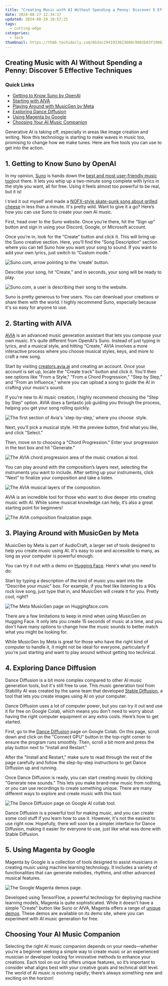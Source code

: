 ```yaml
---
title: "Creating Music with AI Without Spending a Penny: Discover 5 Effective Techniques"
date: 2024-08-27 12:34:17
updated: 2024-08-29 10:57:25
tags:
  - cutting-edge
categories:
  - tech
thumbnail: https://thmb.techidaily.com/6b2ec2941933023600c9882b03f190635c85fa9ba36f059f6adc757c4d4da9ce.jpg
---
```


## Creating Music with AI Without Spending a Penny: Discover 5 Effective Techniques

### Quick Links

* [Getting to Know Suno by OpenAI](https://extra-guidance.techidaily.com/in-2024-maximize-iphone-visual-capture-selective-photo-and-video-tools/)
* [Starting with AIVA](https://digital-screen-recording.techidaily.com/updated-2024-approved-remote-recording-techniques-for-podcasts/)
* [Playing Around with MusicGen by Meta](https://instagram-videos.techidaily.com/get-it-right-the-first-time-instagrams-video-sizing-guide-for-2024/)
* [Exploring Dance Diffusion](https://win11.techidaily.com/how-to-fix-a-missing-battery-time-estimate-in-windows-11/)
* [Using Magenta by Google](https://smart-video-editing.techidaily.com/in-2024-reversing-tiktok-videos-made-easy-a-step-by-step-tutorial/)
* [Choosing Your AI Music Companion](https://facebook-video-share.techidaily.com/new-viral-audio-waves-top-10-bgm-for-youtube-short-videos/)

 Generative AI is taking off, especially in areas like image creation and writing. Now this technology is starting to make waves in music too, promising to change how we make tunes. Here are five tools you can use to get into the action.

##  1\. Getting to Know Suno by OpenAI

 In my opinion, [Suno](https://suno.com) is hands down the [best and most user-friendly music tool](https://extra-skills.techidaily.com/updated-select-15-professional-luts-to-boost-gopro-cinematography/)out there. It lets you whip up a two-minute song complete with lyrics in the style you want, all for free. Using it feels almost too powerful to be real, but it is!

 I tried it out myself and made a [NOFX-style skate-punk song about grilled cheese](https://suno.com/song/b46933cc-c74e-49f8-8306-2d553dbcba0a) in less than a minute. It's pretty wild. Want to give it a go? Here’s how you can use Suno to create your own AI music.

 First, head over to the Suno website. Once you’re there, hit the “Sign up” button and sign in using your Discord, Google, or Microsoft account.

 Once you’re in, look for the “Create” button and click it. This will bring up the Suno creative section. Here, you’ll find the “Song Description” section where you can tell Suno how you want your song to sound. If you want to add your own lyrics, just switch to “Custom mode.”

![Suno.com, arrow pointing to the 'create' button.](https://static1.howtogeekimages.com/wordpress/wp-content/uploads/2024/05/suno-arrow.jpg) 

 Describe your song, hit “Create,” and in seconds, your song will be ready to play.

![Suno.com, a user is describing their song to the website.](https://static1.howtogeekimages.com/wordpress/wp-content/uploads/2024/05/suno-create.jpg) 

 Suno is pretty generous to free users. You can download your creations or share them with the world. I highly recommend Suno, especially because it's so easy for anyone to use.

##  2\. Starting with AIVA

[AVIA](https://creators.aiva.ai/) is an advanced music generation assistant that lets you compose your own music. It's quite different from OpenAI's Suno. Instead of just typing in lyrics, and a musical style, and hitting "Create," AVIA involves a more interactive process where you choose musical styles, keys, and more to craft a new song.

 Start by visiting [creators.avia.ai](https://creators.aiva.ai/) and creating an account. Once your account is set up, locate the "Create track" button and click it. You’ll then see options like "From a Style," "From a Chord Progression," "Step by Step," and "From an Influence," where you can upload a song to guide the AI in crafting your music's sound.

 If you're new to AI music creation, I highly recommend choosing the "Step by Step" option. AVIA does a fantastic job guiding you through the process, helping you get your song rolling quickly.

![The first section of Avia's 'step-by-step,' where you choose  style.](https://static1.howtogeekimages.com/wordpress/wp-content/uploads/2024/05/avia-style.jpg) 

 Next, you’ll pick a musical style. Hit the preview button, find what you like, and click "Select."

 Then, move on to choosing a "Chord Progression." Enter your progression in the text box and hit "Generate."

![The AVIA chord progression area of the music creation ai tool.](https://static1.howtogeekimages.com/wordpress/wp-content/uploads/2024/05/avia-chrod.jpg) 

 You can play around with the composition’s layers next, selecting the instruments you want to include. After setting up your instruments, click "Next" to finalize your composition and take a listen.

![The AVIA musical layers of the composition.](https://static1.howtogeekimages.com/wordpress/wp-content/uploads/2024/05/avia-workflow.jpg) 

 AVIA is an incredible tool for those who want to dive deeper into creating music with AI. While some musical knowledge can help, it’s also a great starting point for beginners!

![The AVIA composition finalization page.](https://static1.howtogeekimages.com/wordpress/wp-content/uploads/2024/05/avia-create.jpg) 

##  3\. Playing Around with MusicGen by Meta

 MusicGen by Meta is part of AudioCraft, a larger set of tools designed to help you create music using AI. It's easy to use and accessible to many, as long as your computer is powerful enough.

 You can try it out with a demo on [Hugging Face](https://huggingface.co/spaces/facebook/MusicGen?duplicate=true). Here's what you need to do:

 Start by typing a description of the kind of music you want into the “Describe your music” box. For example, if you feel like listening to a 90s rock love song, just type that in, and MusicGen will create it for you. Pretty cool, right?

![The Meta MusicGen page on Huggingface.com.](https://static1.howtogeekimages.com/wordpress/wp-content/uploads/2024/05/meta-musicgen-desc.jpg) 

 There are a few limitations to keep in mind when using MusicGen on Hugging Face. It only lets you create 15 seconds of music at a time, and you don't have many options to change how the music sounds to better match what you might be looking for.

 While MusicGen by Meta is great for those who have the right kind of computer to handle it, it might not be ideal for everyone, particularly if you're just starting and want to play around without getting too technical.

##  4\. Exploring Dance Diffusion

 Dance Diffusion is a bit more complex compared to other AI music generation tools, but it's still free to use. This music generation tool from Stability AI was created by the same team that developed [Stable Diffusion](https://sim-unlock.techidaily.com/in-2024-top-imei-unlokers-for-your-tecno-spark-go-2023-phone-by-drfone-android/), a tool that lets you create images using AI on your computer.

 Dance Diffusion uses a lot of computer power, but you can try it out and use it for free on Google Colab, which means you don't need to worry about having the right computer equipment or any extra costs. Here’s how to get started.

 First, go to the [Dance Diffusion](https://colab.research.google.com/github/Harmonai-org/sample-generator/blob/main/Dance%5FDiffusion.ipynb) page on Google Colab. On this page, scroll down and click on the "Connect GPU" button in the top-right corner to ensure the program runs smoothly. Then, scroll a bit more and press the play button next to "Install and Restart."

 After the "Install and Restart," make sure to read through the rest of the page carefully and follow the step-by-step instructions to get Dance Diffusion up and running.

 Once Dance Diffusion is ready, you can start creating music by clicking "Generate new sounds." This lets you make brand-new music from nothing, or you can use recordings to create something unique. There are many different ways to explore and create music with this tool.

![The Dance Diffusion page on Google AI collab tool.](https://static1.howtogeekimages.com/wordpress/wp-content/uploads/2024/05/dance-diffusion.jpg) 

 Dance Diffusion is a powerful tool for making music, and you can create some cool stuff if you learn how to use it. However, it's not the easiest to use right now. Hopefully, there will soon be a simpler interface for Dance Diffusion, making it easier for everyone to use, just like what was done with Stable Diffusion.

##  5\. Using Magenta by Google

 Magenta by Google is a collection of tools designed to assist musicians in creating music using machine learning technology. It includes a variety of functionalities that can generate melodies, rhythms, and other advanced musical features.

![The Google Magenta demos page.](https://static1.howtogeekimages.com/wordpress/wp-content/uploads/2024/05/google-magenta.jpg) 

 Developed using TensorFlow, a powerful technology for deploying machine learning models, Magenta is quite sophisticated. While it doesn't have a simple "Create" button like Suno or AIVA, Magenta offers a range of [unique demos](https://magenta.tensorflow.org/demos/web/). These demos are available on its demo site, where you can experiment with AI music generation for free.

##  Choosing Your AI Music Companion

 Selecting the right AI music companion depends on your needs—whether you're a beginner seeking a simple way to create music or an experienced musician or developer looking for innovative methods to enhance your creations. Each tool on our list offers unique features, so it’s important to consider what aligns best with your creative goals and technical skill level. The world of AI music is evolving rapidly; there’s always something new and exciting on the horizon!

<ins class="adsbygoogle"
     style="display:block"
     data-ad-format="autorelaxed"
     data-ad-client="ca-pub-7571918770474297"
     data-ad-slot="1223367746"></ins>



<ins class="adsbygoogle"
     style="display:block"
     data-ad-client="ca-pub-7571918770474297"
     data-ad-slot="8358498916"
     data-ad-format="auto"
     data-full-width-responsive="true"></ins>
